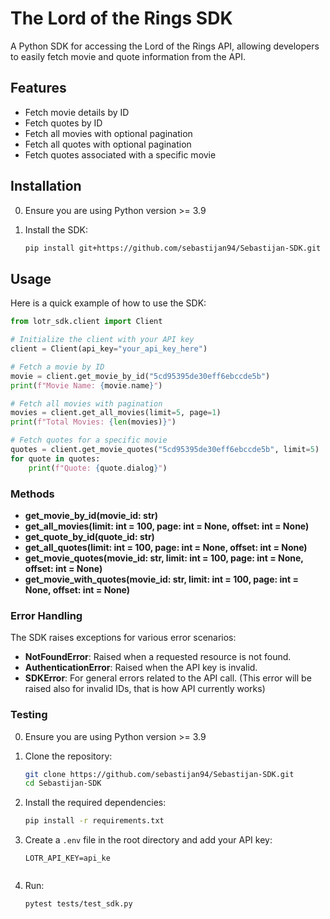 # The Lord of the Rings SDK

A Python SDK for accessing the Lord of the Rings API, allowing developers to easily fetch movie and quote information from the API.

## Features

- Fetch movie details by ID
- Fetch quotes by ID
- Fetch all movies with optional pagination
- Fetch all quotes with optional pagination
- Fetch quotes associated with a specific movie

## Installation 

0. Ensure you are using Python version >= 3.9

1. Install the SDK:

   ```bash
   pip install git+https://github.com/sebastijan94/Sebastijan-SDK.git
   ```

## Usage

Here is a quick example of how to use the SDK:

```python
from lotr_sdk.client import Client

# Initialize the client with your API key
client = Client(api_key="your_api_key_here")

# Fetch a movie by ID
movie = client.get_movie_by_id("5cd95395de30eff6ebccde5b")
print(f"Movie Name: {movie.name}")

# Fetch all movies with pagination
movies = client.get_all_movies(limit=5, page=1)
print(f"Total Movies: {len(movies)}")

# Fetch quotes for a specific movie
quotes = client.get_movie_quotes("5cd95395de30eff6ebccde5b", limit=5)
for quote in quotes:
    print(f"Quote: {quote.dialog}")
```

### Methods

- **get_movie_by_id(movie_id: str)**
- **get_all_movies(limit: int = 100, page: int = None, offset: int = None)**
- **get_quote_by_id(quote_id: str)**
- **get_all_quotes(limit: int = 100, page: int = None, offset: int = None)**
- **get_movie_quotes(movie_id: str, limit: int = 100, page: int = None, offset: int = None)**
- **get_movie_with_quotes(movie_id: str, limit: int = 100, page: int = None, offset: int = None)**

### Error Handling

The SDK raises exceptions for various error scenarios:

- **NotFoundError**: Raised when a requested resource is not found.
- **AuthenticationError**: Raised when the API key is invalid.
- **SDKError**: For general errors related to the API call. (This error will be raised also for invalid IDs, that is how API currently works)

### Testing

0. Ensure you are using Python version >= 3.9

1. Clone the repository:

   ```bash
   git clone https://github.com/sebastijan94/Sebastijan-SDK.git
   cd Sebastijan-SDK
   ```

2. Install the required dependencies:

   ```bash
   pip install -r requirements.txt
   ```

3. Create a `.env` file in the root directory and add your API key:

   ```plaintext
   LOTR_API_KEY=api_ke


4. Run:
   ```bash
   pytest tests/test_sdk.py
   ```
